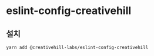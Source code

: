 # eslint-config-creativehill

## 설치

```bash
yarn add @creativehill-labs/eslint-config-creativehill
```
